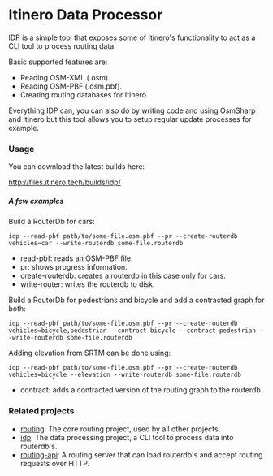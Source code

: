 Itinero Data Processor
======================

IDP is a simple tool that exposes some of Itinero's functionality to act as a CLI tool to process routing data.

Basic supported features are:

- Reading OSM-XML (.osm).
- Reading OSM-PBF (.osm.pbf).
- Creating routing databases for Itinero.

Everything IDP can, you can also do by writing code and using OsmSharp and Itinero but this tool allows you to setup regular update processes for example.

### Usage

You can download the latest builds here:

http://files.itinero.tech/builds/idp/

##### A few examples

Build a RouterDb for cars:

`idp --read-pbf path/to/some-file.osm.pbf --pr --create-routerdb vehicles=car --write-routerdb some-file.routerdb`

- read-pbf: reads an OSM-PBF file.
- pr: shows progress information.
- create-routerdb: creates a routerdb in this case only for cars.
- write-router: writes the routerdb to disk.

Build a RouterDb for pedestrians and bicycle and add a contracted graph for both:

`idp --read-pbf path/to/some-file.osm.pbf --pr --create-routerdb vehicles=bicycle,pedestrian --contract bicycle --contract pedestrian --write-routerdb some-file.routerdb`

Adding elevation from SRTM can be done using:

`idp --read-pbf path/to/some-file.osm.pbf --pr --create-routerdb vehicles=bicycle --elevation --write-routerdb some-file.routerdb`

- contract: adds a contracted version of the routing graph to the routerdb.

### Related projects

- [routing](https://github.com/itinero/routing): The core routing project, used by all other projects.
- [idp](https://github.com/itinero/idp): The data processing project, a CLI tool to process data into routerdb's.
- [routing-api](https://github.com/itinero/routing-api): A routing server that can load routerdb's and accept routing requests over HTTP.
